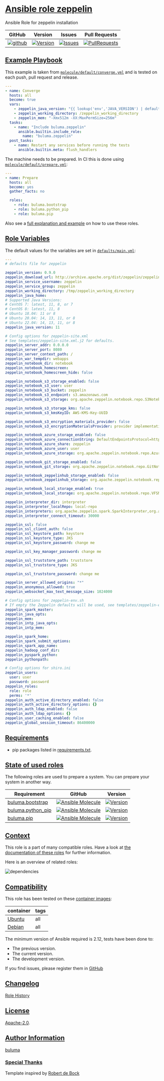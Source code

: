 # [Ansible role zeppelin](#zeppelin)

Ansible Role for zeppelin installation

|GitHub|Version|Issues|Pull Requests|
|------|-------|------|-------------|
|[![github](https://github.com/buluma/ansible-role-zeppelin/actions/workflows/molecule.yml/badge.svg)](https://github.com/buluma/ansible-role-zeppelin/actions/workflows/molecule.yml)|[![Version](https://img.shields.io/github/release/buluma/ansible-role-zeppelin.svg)](https://github.com/buluma/ansible-role-zeppelin/releases/)|[![Issues](https://img.shields.io/github/issues/buluma/ansible-role-zeppelin.svg)](https://github.com/buluma/ansible-role-zeppelin/issues/)|[![PullRequests](https://img.shields.io/github/issues-pr-closed-raw/buluma/ansible-role-zeppelin.svg)](https://github.com/buluma/ansible-role-zeppelin/pulls/)|

## [Example Playbook](#example-playbook)

This example is taken from [`molecule/default/converge.yml`](https://github.com/buluma/ansible-role-zeppelin/blob/master/molecule/default/converge.yml) and is tested on each push, pull request and release.

```yaml
---
- name: Converge
  hosts: all
  become: true
  vars:
    - zeppelin_java_version: "{{ lookup('env','JAVA_VERSION') | default('11', True) }}"
    - zeppelin_working_directory: /zeppelin_working_directory
    - zeppelin_mem: "-Xmx512m -XX:MaxPermSize=256m"
  tasks:
    - name: "Include buluma.zeppelin"
      ansible.builtin.include_role:
        name: "buluma.zeppelin"
  post_tasks:
    - name: Restart any services before running the tests
      ansible.builtin.meta: flush_handlers
```

The machine needs to be prepared. In CI this is done using [`molecule/default/prepare.yml`](https://github.com/buluma/ansible-role-zeppelin/blob/master/molecule/default/prepare.yml):

```yaml
---
- name: Prepare
  hosts: all
  become: yes
  gather_facts: no

  roles:
    - role: buluma.bootstrap
    - role: buluma.python_pip
    - role: buluma.pip
```

Also see a [full explanation and example](https://buluma.github.io/how-to-use-these-roles.html) on how to use these roles.

## [Role Variables](#role-variables)

The default values for the variables are set in [`defaults/main.yml`](https://github.com/buluma/ansible-role-zeppelin/blob/master/defaults/main.yml):

```yaml
---
# defaults file for zeppelin

zeppelin_version: 0.9.0
zeppelin_download_url: http://archive.apache.org/dist/zeppelin/zeppelin-{{ zeppelin_version }}/zeppelin-{{ zeppelin_version }}-bin-all.tgz
zeppelin_service_username: zeppelin
zeppelin_service_group: zeppelin
zeppelin_working_directory: /tmp/zeppelin_working_directory
zeppelin_java_home:
# Supported Java Versions:
# CentOS 7: latest, 11, 8, or 7
# CentOS 8: latest, 11, 8
# Ubuntu 18.04: 11 or 8
# Ubuntu 20.04: 14, 13, 11, or 8
# Ubuntu 22.04: 14, 13, 11, or 8
zeppelin_java_version: 11

# Config options for zeppelin-site.xml
# See templates/zeppelin-site.xml.j2 for defaults.
zeppelin_server_addr: 0.0.0.0
zeppelin_server_port: 8080
zeppelin_server_context_path: /
zeppelin_war_tempdir: webapps
zeppelin_notebook_dir: notebook
zeppelin_notebook_homescreen:
zeppelin_notebook_homescreen_hide: false

zeppelin_notebook_s3_storage_enabled: false
zeppelin_notebook_s3_user: user
zeppelin_notebook_s3_bucket: zeppelin
zeppelin_notebook_s3_endpoint: s3.amazonaws.com
zeppelin_notebook_s3_storage: org.apache.zeppelin.notebook.repo.S3NotebookRepo

zeppelin_notebook_s3_storage_kms: false
zeppelin_notebook_s3_kmsKeyID: AWS-KMS-Key-UUID

zeppelin_notebook_s3_encryption_materials_provider: false
zeppelin_notebook_s3_encryptionMaterialsProvider: provider implementation class name

zeppelin_notebook_azure_storage_enabled: false
zeppelin_notebook_azure_connectionString: DefaultEndpointsProtocol=https;AccountName=<accountName>;AccountKey=<accountKey>
zeppelin_notebook_azure_share: zeppelin
zeppelin_notebook_azure_user: user
zeppelin_notebook_azure_storage: org.apache.zeppelin.notebook.repo.AzureNotebookRepo

zeppelin_notebook_git_storage_enabled: false
zeppelin_notebook_git_storage: org.apache.zeppelin.notebook.repo.GitNotebookRepo

zeppelin_notebook_zeppelinhub_storage_enabled: false
zeppelin_notebook_zeppelinhub_storage: org.apache.zeppelin.notebook.repo.VFSNotebookRepo, org.apache.zeppelin.notebook.repo.zeppelinhub.ZeppelinHubRepo

zeppelin_notebook_local_storage_enabled: true
zeppelin_notebook_local_storage: org.apache.zeppelin.notebook.repo.VFSNotebookRepo

zeppelin_interpreter_dir: interpreter
zeppelin_interpreter_localRepo: local-repo
zeppelin_interpreters: org.apache.zeppelin.spark.SparkInterpreter,org.apache.zeppelin.spark.PySparkInterpreter,org.apache.zeppelin.rinterpreter.RRepl,org.apache.zeppelin.rinterpreter.KnitR,org.apache.zeppelin.spark.SparkRInterpreter,org.apache.zeppelin.spark.SparkSqlInterpreter,org.apache.zeppelin.spark.DepInterpreter,org.apache.zeppelin.markdown.Markdown,org.apache.zeppelin.angular.AngularInterpreter,org.apache.zeppelin.shell.ShellInterpreter,org.apache.zeppelin.file.HDFSFileInterpreter,org.apache.zeppelin.flink.FlinkInterpreter,,org.apache.zeppelin.python.PythonInterpreter,org.apache.zeppelin.lens.LensInterpreter,org.apache.zeppelin.ignite.IgniteInterpreter,org.apache.zeppelin.ignite.IgniteSqlInterpreter,org.apache.zeppelin.cassandra.CassandraInterpreter,org.apache.zeppelin.geode.GeodeOqlInterpreter,org.apache.zeppelin.postgresql.PostgreSqlInterpreter,org.apache.zeppelin.jdbc.JDBCInterpreter,org.apache.zeppelin.kylin.KylinInterpreter,org.apache.zeppelin.elasticsearch.ElasticsearchInterpreter,org.apache.zeppelin.scalding.ScaldingInterpreter,org.apache.zeppelin.alluxio.AlluxioInterpreter,org.apache.zeppelin.hbase.HbaseInterpreter,org.apache.zeppelin.livy.LivySparkInterpreter,org.apache.zeppelin.livy.LivyPySparkInterpreter,org.apache.zeppelin.livy.LivySparkRInterpreter,org.apache.zeppelin.livy.LivySparkSQLInterpreter
zeppelin_interpreter_connect_timeout: 30000

zeppelin_ssl: false
zeppelin_ssl_client_auth: false
zeppelin_ssl_keystore_path: keystore
zeppelin_ssl_keystore_type: JKS
zeppelin_ssl_keystore_password: change me

zeppelin_ssl_key_manager_password: change me

zeppelin_ssl_truststore_path: truststore
zeppelin_ssl_truststore_type: JKS

zeppelin_ssl_truststore_password: change me

zeppelin_server_allowed_origins: "*"
zeppelin_anonymous_allowed: true
zeppelin_websocket_max_text_message_size: 1024000

# Config options for zeppelin-env.sh
# If empty the Zeppelin defaults will be used, see templates/zeppelin-env.sh.j2 for defaults.
zeppelin_spark_master:
zeppelin_java_opts:
zeppelin_mem:
zeppelin_intp_java_opts:
zeppelin_intp_mem:

zeppelin_spark_home:
zeppelin_spark_submit_options:
zeppelin_spark_app_name:
zeppelin_hadoop_conf_dir:
zeppelin_pyspark_python:
zeppelin_pythonpath:

# Config options for shiro.ini
zeppelin_users:
  user: user
  password: password
zeppelin_roles:
  role: role
  perms: '*'
zeppelin_auth_active_directory_enabled: false
zeppelin_auth_active_directory_options: {}
zeppelin_auth_ldap_enabled: false
zeppelin_auth_ldap_options: {}
zeppelin_user_caching_enabled: false
zeppelin_global_session_timeout: 86400000
```

## [Requirements](#requirements)

- pip packages listed in [requirements.txt](https://github.com/buluma/ansible-role-zeppelin/blob/master/requirements.txt).

## [State of used roles](#state-of-used-roles)

The following roles are used to prepare a system. You can prepare your system in another way.

| Requirement | GitHub | Version |
|-------------|--------|--------|
|[buluma.bootstrap](https://galaxy.ansible.com/buluma/bootstrap)|[![Ansible Molecule](https://github.com/buluma/ansible-role-bootstrap/actions/workflows/molecule.yml/badge.svg)](https://github.com/buluma/ansible-role-bootstrap/actions/workflows/molecule.yml)|[![Version](https://img.shields.io/github/release/buluma/ansible-role-bootstrap.svg)](https://github.com/shadowwalker/ansible-role-bootstrap)|
|[buluma.python_pip](https://galaxy.ansible.com/buluma/python_pip)|[![Ansible Molecule](https://github.com/buluma/ansible-role-python_pip/actions/workflows/molecule.yml/badge.svg)](https://github.com/buluma/ansible-role-python_pip/actions/workflows/molecule.yml)|[![Version](https://img.shields.io/github/release/buluma/ansible-role-python_pip.svg)](https://github.com/shadowwalker/ansible-role-python_pip)|
|[buluma.pip](https://galaxy.ansible.com/buluma/pip)|[![Ansible Molecule](https://github.com/buluma/ansible-role-pip/actions/workflows/molecule.yml/badge.svg)](https://github.com/buluma/ansible-role-pip/actions/workflows/molecule.yml)|[![Version](https://img.shields.io/github/release/buluma/ansible-role-pip.svg)](https://github.com/shadowwalker/ansible-role-pip)|

## [Context](#context)

This role is a part of many compatible roles. Have a look at [the documentation of these roles](https://buluma.github.io/) for further information.

Here is an overview of related roles:

![dependencies](https://raw.githubusercontent.com/buluma/ansible-role-zeppelin/png/requirements.png "Dependencies")

## [Compatibility](#compatibility)

This role has been tested on these [container images](https://hub.docker.com/u/buluma):

|container|tags|
|---------|----|
|[Ubuntu](https://hub.docker.com/repository/docker/buluma/ubuntu/general)|all|
|[Debian](https://hub.docker.com/repository/docker/buluma/debian/general)|all|

The minimum version of Ansible required is 2.12, tests have been done to:

- The previous version.
- The current version.
- The development version.

If you find issues, please register them in [GitHub](https://github.com/buluma/ansible-role-zeppelin/issues)

## [Changelog](#changelog)

[Role History](https://github.com/buluma/ansible-role-zeppelin/blob/master/CHANGELOG.md)

## [License](#license)

[Apache-2.0](https://github.com/buluma/ansible-role-zeppelin/blob/master/LICENSE).

## [Author Information](#author-information)

[buluma](https://buluma.github.io/)


### [Special Thanks](#special-thanks)

Template inspired by [Robert de Bock](https://github.com/robertdebock)
